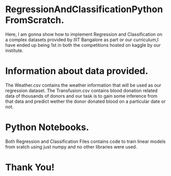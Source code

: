 # RegressionAndClassificationPythonFromScratch.

Here, I am gonna show how to implement Regression and Classification on a complex datasets provided by IIIT Bangalore as part or our curriculum,I have ended up being 1st in both the competitions hosted on kaggle by our institute.

# Information about data provided.

The Weather.csv contains the weather information that will be used as our regression dataset.
The Transfusion.csv contains blood donation related data of thousands of donors and our task is to gain some inference from that data and predict wether the donor donated blood on a particular date or not.

# Python Notebooks.

Both Regression and Classification Files contains code to train linear models from sratch using just numpy and no other libraries were used.

# Thank You!
